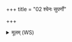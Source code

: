 +++
title = "02 श्येनः सुपर्णो"

+++
<details><summary>मूलम् (WS)</summary>

श्येनः सुपर्णो दिव्यो नृचक्षाः सहस्रपाच्छतयोनिर्वयोधाः ।  
स नो नि यंसद्वसु यत् पराभृतमस्माकमस्तु पितृषु स्वधावत्॥॥ ३ ॥  
एतं सधस्थाः परि णो ददामि यमावहाच्छेवधिं जातवेदाः ।  
अन्वागन्ता यजमानः स्वस्ति तं स्म जानीत परमे व्योमन् ॥ ४ ॥
</details>